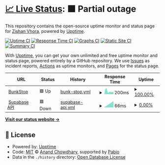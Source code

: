 # [📈 Live Status](https://VhoraZishan.github.io/BunkStopStatus): <!--live status--> **🟧 Partial outage**

This repository contains the open-source uptime monitor and status page for [Zishan Vhora](https://vhorazishan.github.io/portfolio/), powered by [Upptime](https://github.com/upptime/upptime).

[![Uptime CI](https://github.com/VhoraZishan/BunkStopStatus/workflows/Uptime%20CI/badge.svg)](https://github.com/VhoraZishan/BunkStopStatus/actions?query=workflow%3A%22Uptime+CI%22)
[![Response Time CI](https://github.com/VhoraZishan/BunkStopStatus/workflows/Response%20Time%20CI/badge.svg)](https://github.com/VhoraZishan/BunkStopStatus/actions?query=workflow%3A%22Response+Time+CI%22)
[![Graphs CI](https://github.com/VhoraZishan/BunkStopStatus/workflows/Graphs%20CI/badge.svg)](https://github.com/VhoraZishan/BunkStopStatus/actions?query=workflow%3A%22Graphs+CI%22)
[![Static Site CI](https://github.com/VhoraZishan/BunkStopStatus/workflows/Static%20Site%20CI/badge.svg)](https://github.com/VhoraZishan/BunkStopStatus/actions?query=workflow%3A%22Static+Site+CI%22)
[![Summary CI](https://github.com/VhoraZishan/BunkStopStatus/workflows/Summary%20CI/badge.svg)](https://github.com/VhoraZishan/BunkStopStatus/actions?query=workflow%3A%22Summary+CI%22)

With [Upptime](https://upptime.js.org), you can get your own unlimited and free uptime monitor and status page, powered entirely by a GitHub repository. We use [Issues](https://github.com/VhoraZishan/BunkStopStatus/issues) as incident reports, [Actions](https://github.com/VhoraZishan/BunkStopStatus/actions) as uptime monitors, and [Pages](https://VhoraZishan.github.io/BunkStopStatus) for the status page.

<!--start: status pages-->
<!-- This summary is generated by Upptime (https://github.com/upptime/upptime) -->
<!-- Do not edit this manually, your changes will be overwritten -->
<!-- prettier-ignore -->
| URL | Status | History | Response Time | Uptime |
| --- | ------ | ------- | ------------- | ------ |
| <img alt="" src="https://icons.duckduckgo.com/ip3/bunkstop.vercel.app.ico" height="13"> [BunkStop](https://bunkstop.vercel.app/) | 🟩 Up | [bunk-stop.yml](https://github.com/VhoraZishan/BunkStopStatus/commits/HEAD/history/bunk-stop.yml) | <details><summary><img alt="Response time graph" src="./graphs/bunk-stop/response-time-week.png" height="20"> 200ms</summary><br><a href="https://VhoraZishan.github.io/BunkStopStatus/history/bunk-stop"><img alt="Response time 200" src="https://img.shields.io/endpoint?url=https%3A%2F%2Fraw.githubusercontent.com%2FVhoraZishan%2FBunkStopStatus%2FHEAD%2Fapi%2Fbunk-stop%2Fresponse-time.json"></a><br><a href="https://VhoraZishan.github.io/BunkStopStatus/history/bunk-stop"><img alt="24-hour response time 215" src="https://img.shields.io/endpoint?url=https%3A%2F%2Fraw.githubusercontent.com%2FVhoraZishan%2FBunkStopStatus%2FHEAD%2Fapi%2Fbunk-stop%2Fresponse-time-day.json"></a><br><a href="https://VhoraZishan.github.io/BunkStopStatus/history/bunk-stop"><img alt="7-day response time 200" src="https://img.shields.io/endpoint?url=https%3A%2F%2Fraw.githubusercontent.com%2FVhoraZishan%2FBunkStopStatus%2FHEAD%2Fapi%2Fbunk-stop%2Fresponse-time-week.json"></a><br><a href="https://VhoraZishan.github.io/BunkStopStatus/history/bunk-stop"><img alt="30-day response time 200" src="https://img.shields.io/endpoint?url=https%3A%2F%2Fraw.githubusercontent.com%2FVhoraZishan%2FBunkStopStatus%2FHEAD%2Fapi%2Fbunk-stop%2Fresponse-time-month.json"></a><br><a href="https://VhoraZishan.github.io/BunkStopStatus/history/bunk-stop"><img alt="1-year response time 200" src="https://img.shields.io/endpoint?url=https%3A%2F%2Fraw.githubusercontent.com%2FVhoraZishan%2FBunkStopStatus%2FHEAD%2Fapi%2Fbunk-stop%2Fresponse-time-year.json"></a></details> | <details><summary><a href="https://VhoraZishan.github.io/BunkStopStatus/history/bunk-stop">100.00%</a></summary><a href="https://VhoraZishan.github.io/BunkStopStatus/history/bunk-stop"><img alt="All-time uptime 100.00%" src="https://img.shields.io/endpoint?url=https%3A%2F%2Fraw.githubusercontent.com%2FVhoraZishan%2FBunkStopStatus%2FHEAD%2Fapi%2Fbunk-stop%2Fuptime.json"></a><br><a href="https://VhoraZishan.github.io/BunkStopStatus/history/bunk-stop"><img alt="24-hour uptime 100.00%" src="https://img.shields.io/endpoint?url=https%3A%2F%2Fraw.githubusercontent.com%2FVhoraZishan%2FBunkStopStatus%2FHEAD%2Fapi%2Fbunk-stop%2Fuptime-day.json"></a><br><a href="https://VhoraZishan.github.io/BunkStopStatus/history/bunk-stop"><img alt="7-day uptime 100.00%" src="https://img.shields.io/endpoint?url=https%3A%2F%2Fraw.githubusercontent.com%2FVhoraZishan%2FBunkStopStatus%2FHEAD%2Fapi%2Fbunk-stop%2Fuptime-week.json"></a><br><a href="https://VhoraZishan.github.io/BunkStopStatus/history/bunk-stop"><img alt="30-day uptime 100.00%" src="https://img.shields.io/endpoint?url=https%3A%2F%2Fraw.githubusercontent.com%2FVhoraZishan%2FBunkStopStatus%2FHEAD%2Fapi%2Fbunk-stop%2Fuptime-month.json"></a><br><a href="https://VhoraZishan.github.io/BunkStopStatus/history/bunk-stop"><img alt="1-year uptime 100.00%" src="https://img.shields.io/endpoint?url=https%3A%2F%2Fraw.githubusercontent.com%2FVhoraZishan%2FBunkStopStatus%2FHEAD%2Fapi%2Fbunk-stop%2Fuptime-year.json"></a></details>
| <img alt="" src="https://icons.duckduckgo.com/ip3/xcxpsuauvlgrlniepkdm.supabase.co.ico" height="13"> [Supabase API](https://xcxpsuauvlgrlniepkdm.supabase.co) | 🟥 Down | [supabase-api.yml](https://github.com/VhoraZishan/BunkStopStatus/commits/HEAD/history/supabase-api.yml) | <details><summary><img alt="Response time graph" src="./graphs/supabase-api/response-time-week.png" height="20"> 66ms</summary><br><a href="https://VhoraZishan.github.io/BunkStopStatus/history/supabase-api"><img alt="Response time 66" src="https://img.shields.io/endpoint?url=https%3A%2F%2Fraw.githubusercontent.com%2FVhoraZishan%2FBunkStopStatus%2FHEAD%2Fapi%2Fsupabase-api%2Fresponse-time.json"></a><br><a href="https://VhoraZishan.github.io/BunkStopStatus/history/supabase-api"><img alt="24-hour response time 66" src="https://img.shields.io/endpoint?url=https%3A%2F%2Fraw.githubusercontent.com%2FVhoraZishan%2FBunkStopStatus%2FHEAD%2Fapi%2Fsupabase-api%2Fresponse-time-day.json"></a><br><a href="https://VhoraZishan.github.io/BunkStopStatus/history/supabase-api"><img alt="7-day response time 66" src="https://img.shields.io/endpoint?url=https%3A%2F%2Fraw.githubusercontent.com%2FVhoraZishan%2FBunkStopStatus%2FHEAD%2Fapi%2Fsupabase-api%2Fresponse-time-week.json"></a><br><a href="https://VhoraZishan.github.io/BunkStopStatus/history/supabase-api"><img alt="30-day response time 66" src="https://img.shields.io/endpoint?url=https%3A%2F%2Fraw.githubusercontent.com%2FVhoraZishan%2FBunkStopStatus%2FHEAD%2Fapi%2Fsupabase-api%2Fresponse-time-month.json"></a><br><a href="https://VhoraZishan.github.io/BunkStopStatus/history/supabase-api"><img alt="1-year response time 66" src="https://img.shields.io/endpoint?url=https%3A%2F%2Fraw.githubusercontent.com%2FVhoraZishan%2FBunkStopStatus%2FHEAD%2Fapi%2Fsupabase-api%2Fresponse-time-year.json"></a></details> | <details><summary><a href="https://VhoraZishan.github.io/BunkStopStatus/history/supabase-api">0.00%</a></summary><a href="https://VhoraZishan.github.io/BunkStopStatus/history/supabase-api"><img alt="All-time uptime 0.00%" src="https://img.shields.io/endpoint?url=https%3A%2F%2Fraw.githubusercontent.com%2FVhoraZishan%2FBunkStopStatus%2FHEAD%2Fapi%2Fsupabase-api%2Fuptime.json"></a><br><a href="https://VhoraZishan.github.io/BunkStopStatus/history/supabase-api"><img alt="24-hour uptime 0.00%" src="https://img.shields.io/endpoint?url=https%3A%2F%2Fraw.githubusercontent.com%2FVhoraZishan%2FBunkStopStatus%2FHEAD%2Fapi%2Fsupabase-api%2Fuptime-day.json"></a><br><a href="https://VhoraZishan.github.io/BunkStopStatus/history/supabase-api"><img alt="7-day uptime 0.00%" src="https://img.shields.io/endpoint?url=https%3A%2F%2Fraw.githubusercontent.com%2FVhoraZishan%2FBunkStopStatus%2FHEAD%2Fapi%2Fsupabase-api%2Fuptime-week.json"></a><br><a href="https://VhoraZishan.github.io/BunkStopStatus/history/supabase-api"><img alt="30-day uptime 0.00%" src="https://img.shields.io/endpoint?url=https%3A%2F%2Fraw.githubusercontent.com%2FVhoraZishan%2FBunkStopStatus%2FHEAD%2Fapi%2Fsupabase-api%2Fuptime-month.json"></a><br><a href="https://VhoraZishan.github.io/BunkStopStatus/history/supabase-api"><img alt="1-year uptime 0.00%" src="https://img.shields.io/endpoint?url=https%3A%2F%2Fraw.githubusercontent.com%2FVhoraZishan%2FBunkStopStatus%2FHEAD%2Fapi%2Fsupabase-api%2Fuptime-year.json"></a></details>

<!--end: status pages-->

[**Visit our status website →**](https://VhoraZishan.github.io/BunkStopStatus)

## 📄 License

- Powered by: [Upptime](https://github.com/upptime/upptime)
- Code: [MIT](./LICENSE) © [Anand Chowdhary](https://anandchowdhary.com), supported by [Pabio](https://pabio.com)
- Data in the `./history` directory: [Open Database License](https://opendatacommons.org/licenses/odbl/1-0/)
